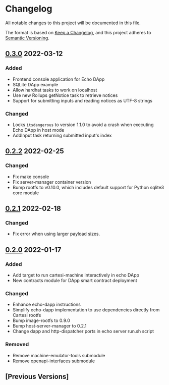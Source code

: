 # Changelog

All notable changes to this project will be documented in this file.

The format is based on [Keep a Changelog](https://keepachangelog.com/en/1.0.0/),
and this project adheres to [Semantic Versioning](https://semver.org/spec/v2.0.0.html).

## [0.3.0] 2022-03-12

### Added

- Frontend console application for Echo DApp
- SQLite DApp example
- Allow hardhat tasks to work on localhost
- Use new Rollups getNotice task to retrieve notices
- Support for submitting inputs and reading notices as UTF-8 strings

### Changed

- Locks `itsdangerous` to version 1.1.0 to avoid a crash when executing Echo DApp in host mode
- AddInput task returning submitted input's index

## [0.2.2] 2022-02-25

### Changed

- Fix make console
- Fix server-manager container version
- Bump rootfs to v0.10.0, which includes default support for Python sqlite3 core module

## [0.2.1] 2022-02-18

### Changed

- Fix error when using larger payload sizes.

## [0.2.0] 2022-01-17

### Added

- Add target to run cartesi-machine interactively in echo DApp
- New contracts module for DApp smart contract deployment

### Changed

- Enhance echo-dapp instructions
- Simplify echo-dapp implementation to use dependencies directly from Cartesi rootfs
- Bump image-rootfs to 0.9.0
- Bump host-server-manager to 0.2.1
- Change dapp and http-dispatcher ports in echo server run.sh script

### Removed

- Remove machine-emulator-tools submodule
- Remove openapi-interfaces submodule

## [Previous Versions]

[0.3.0]: https://github.com/cartesi/rollups-examples/releases/tag/v0.3.0
[0.2.2]: https://github.com/cartesi/rollups-examples/releases/tag/v0.2.2
[0.2.1]: https://github.com/cartesi/rollups-examples/releases/tag/v0.2.1
[0.2.0]: https://github.com/cartesi/rollups-examples/releases/tag/v0.2.0
[0.1.0]: https://github.com/cartesi/rollups-examples/releases/tag/v0.1.0

